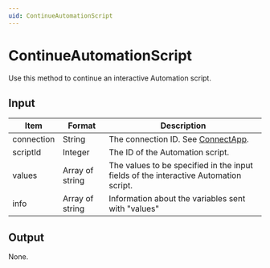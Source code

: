 ```yaml
---
uid: ContinueAutomationScript
---
```


# ContinueAutomationScript

Use this method to continue an interactive Automation script.

## Input

| Item       | Format          | Description                                                                          |
|------------|-----------------|--------------------------------------------------------------------------------------|
| connection | String          | The connection ID. See [ConnectApp](xref:ConnectApp).                                |
| scriptId   | Integer         | The ID of the Automation script.                                                     |
| values     | Array of string | The values to be specified in the input fields of the interactive Automation script. |
| info       | Array of string | Information about the variables sent with "values"                                      |

## Output

None.
